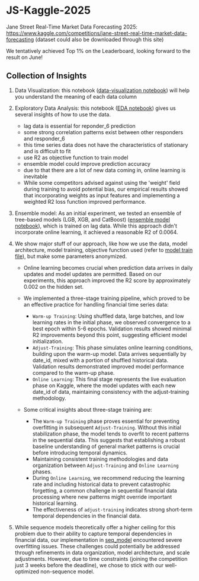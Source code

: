 # JS-Kaggle-2025
Jane Street Real-Time Market Data Forecasting 2025: https://www.kaggle.com/competitions/jane-street-real-time-market-data-forecasting (dataset could also be downloaded through this site)

We tentatively achieved Top 1% on the Leaderboard, looking forward to the result on June!

## Collection of Insights
1. Data Visualization: this notebook ([data-visualization notebook](data-visualization.ipynb)) will help you understand the meaning of each data column
2. Exploratory Data Analysis: this notebook ([EDA notebook](EDA.ipynb)) gives us several insights of how to use the data.
    - lag data is essential for reponder_6 prediction
    - some strong correlation patterns exist between other responders and responder_6
    - this time series data does not have the characteristics of stationary and is difficult to fit
    - use R2 as objective function to train model
    - ensemble model could improve prediction accuracy
    - due to that there are a lot of new data coming in, online learning is inevitable
    - While some competitors advised against using the 'weight' field during training to avoid potential bias, our empirical results showed that incorporating weights as input features and implementing a weighted R2 loss function improved performance. 
3. Ensemble model: As an initial experiment, we tested an ensemble of tree-based models (LGB, XGB, and CatBoost) ([ensemble model notebook](lgb-xgb-and-catboost.ipynb)), which is trained on lag data. While this approach didn't incorporate online learning, it achieved a reasonable R2 of 0.0064.
4. We show major stuff of our approach, like how we use the data, model architecture, model training, objective function used (refer to [model train file](all_train_weight.py)), but make some parameters anonymized.
    - Online learning becomes crucial when prediction data arrives in daily updates and model updates are permitted. Based on our experiments, this approach improved the R2 score by approximately 0.002 on the hidden set. 
    - We implemented a three-stage training pipeline, which proved to be an effective practice for handling financial time series data:
        - `Warm-up Training`: Using shuffled data, large batches, and low learning rates in the initial phase, we observed convergence to a best epoch within 5-6 epochs. Validation results showed minimal R2 improvements beyond this point, suggesting efficient model initialization.
        - `Adjust-Training`: This phase simulates online learning conditions, building upon the warm-up model. Data arrives sequentially by date_id, mixed with a portion of shuffled historical data. Validation results demonstrated improved model performance compared to the warm-up phase.
        - `Online Learning`: This final stage represents the live evaluation phase on Kaggle, where the model updates with each new date_id of data, maintaining consistency with the adjust-training methodology.
    
    - Some critical insights about three-stage training are:
        - The `Warm-up Training` phase proves essential for preventing overfitting in subsequent `Adjust-Training`. Without this initial stabilization phase, the model tends to overfit to recent patterns in the sequential data. This suggests that establishing a robust baseline understanding of general market patterns is crucial before introducing temporal dynamics.
        - Maintaining consistent training methodologies and data organization between `Adjust-Training` and `Online Learning` phases. 
        - During `Online Learning`, we recommend reducing the learning rate and including historical data to prevent catastrophic forgetting, a common challenge in sequential financial data processing where new patterns might override important historical learning.
        - The effectiveness of `adjust-training` indicates strong short-term temporal dependencies in the financial data. 

5. While sequence models theoretically offer a higher ceiling for this problem due to their ability to capture temporal dependencies in financial data, our implementation in [seq_model](seq_transformer.py) encountered severe overfitting issues. These challenges could potentially be addressed through refinements in data organization, model architecture, and scale adjustments. However, due to time constraints (joining the competition just 3 weeks before the deadline), we chose to stick with our well-optimized non-sequence model. 

